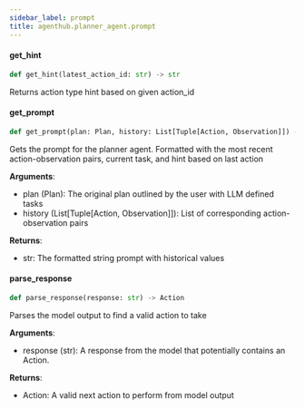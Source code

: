 ```yaml
---
sidebar_label: prompt
title: agenthub.planner_agent.prompt
---
```


#### get\_hint

```python
def get_hint(latest_action_id: str) -> str
```

Returns action type hint based on given action_id

#### get\_prompt

```python
def get_prompt(plan: Plan, history: List[Tuple[Action, Observation]]) -> str
```

Gets the prompt for the planner agent.
Formatted with the most recent action-observation pairs, current task, and hint based on last action

**Arguments**:

  - plan (Plan): The original plan outlined by the user with LLM defined tasks
  - history (List[Tuple[Action, Observation]]): List of corresponding action-observation pairs
  

**Returns**:

  - str: The formatted string prompt with historical values

#### parse\_response

```python
def parse_response(response: str) -> Action
```

Parses the model output to find a valid action to take

**Arguments**:

  - response (str): A response from the model that potentially contains an Action.
  

**Returns**:

  - Action: A valid next action to perform from model output


